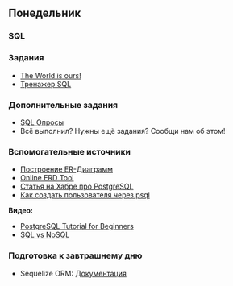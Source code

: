 ## Понедельник

### SQL

### Задания

- [The World is ours!](../../../../p1-sql-intro)
- [Тренажер SQL](http://sql-trainer.elbrusboot.camp)

### Дополнительные задания

- [SQL Опросы](../../../../p1-sql-cli)
- Всё выполнил? Нужны ещё задания? Сообщи нам об этом!

### Вспомогательные источники

- [Построение ER-Диаграмм](http://inf-teh-lotos.ru/sozdanie-er-diagramm)
- [Online ERD Tool](https://online.visual-paradigm.com/diagrams/features/erd-tool/)
- [Статья на Хабре про PostgreSQL](https://habr.com/ru/post/340460/)
- [Как создать пользователя через psql](../resources/psql-create-user.md)

**Видео:**

- [PostgreSQL Tutorial for Beginners](https://youtu.be/qw--VYLpxG4)
- [SQL vs NoSQL](https://www.youtube.com/watch?v=ZS_kXvOeQ5Y&t=770s)

### Подготовка к завтрашнему дню

- Sequelize ORM: [Документация](https://sequelize.org/master/manual/getting-started.html)
